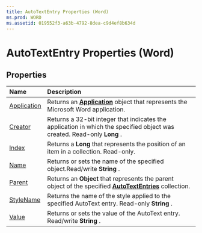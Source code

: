 ```yaml
---
title: AutoTextEntry Properties (Word)
ms.prod: WORD
ms.assetid: 019552f3-a63b-4792-8dea-c9d4ef8b634d
---
```



# AutoTextEntry Properties (Word)

## Properties



|**Name**|**Description**|
|:-----|:-----|
|[Application](autotextentry-application-property-word.md)|Returns an  **[Application](application-object-word.md)** object that represents the Microsoft Word application.|
|[Creator](autotextentry-creator-property-word.md)|Returns a 32-bit integer that indicates the application in which the specified object was created. Read-only  **Long** .|
|[Index](autotextentry-index-property-word.md)|Returns a  **Long** that represents the position of an item in a collection. Read-only.|
|[Name](autotextentry-name-property-word.md)|Returns or sets the name of the specified object.Read/write  **String** .|
|[Parent](autotextentry-parent-property-word.md)|Returns an  **Object** that represents the parent object of the specified **[AutoTextEntries](autotextentries-object-word.md)** collection.|
|[StyleName](autotextentry-stylename-property-word.md)|Returns the name of the style applied to the specified AutoText entry. Read-only  **String** .|
|[Value](autotextentry-value-property-word.md)|Returns or sets the value of the AutoText entry. Read/write  **String** .|

